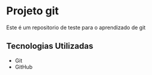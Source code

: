# Projeto git

Este é um repositorio de teste para o aprendizado de git 

## Tecnologias Utilizadas

 - Git
 - GitHub
